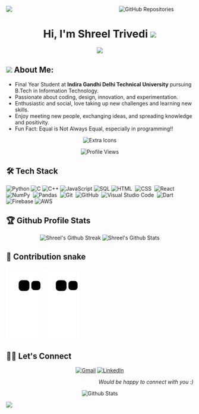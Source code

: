 <!--GitHub Icon and Repository Link  -->
<a href="https://www.youtube.com/watch?v=dQw4w9WgXcQ"><img src="https://user-images.githubusercontent.com/73097560/115834477-dbab4500-a447-11eb-908a-139a6edaec5c.gif"></a>
<a href="https://github.com/shreel143?tab=repositories"><img align='right' src='https://user-images.githubusercontent.com/5713670/87202985-820dcb80-c2b6-11ea-9f56-7ec461c497c3.gif' width='200' alt="GitHub Repositories" /></a>

<!-- INTRODUCTION  -->
<h1 align="center">Hi, I'm Shreel Trivedi <img src="https://media.giphy.com/media/hvRJCLFzcasrR4ia7z/giphy.gif" width="35"></h1>
<p align="center">
    <img src="https://readme-typing-svg.herokuapp.com/?lines=Always%20learning%20new%20things;B.Tech+Student;Front-End+Web+Developer;DS%20|%20AI%20|%20ML%20Enthusiast!&font=Fira%20Code&center=true&width=380&height=50">
</p>

<!-- About Me -->
<h2><img src="https://github.com/TheDudeThatCode/TheDudeThatCode/blob/master/Assets/Developer.gif" width="45" /> About Me:</h2>

- Final Year Student at **Indira Gandhi Delhi Technical University** pursuing B.Tech in Information Technology.
- Passionate about coding, design, innovation, and experimentation.
- Enthusiastic and social, love taking up new challenges and learning new skills.
- Enjoy meeting new people, exchanging ideas, and spreading knowledge and positivity.
- Fun Fact: Equal is Not Always Equal, especially in programming!!

<!-- Extra icons  -->
<p align="center">
    <img width="1000" height="300" src="https://media3.giphy.com/media/L1R1tvI9svkIWwpVYr/giphy.gif?cid=ecf05e47c7uz1kdy1htr9odlf6lgwwh9kqw2tg52yad4p4bb&rid=giphy.gif&ct=g" alt="Extra Icons">
</p>

<!--View Counter-->
<p align="center"> 
    <img src="https://komarev.com/ghpvc/?username=shreel143&label=Profile%20views&color=0e75b6&style=plastic" alt="Profile Views" /> 
</p>

<!-- Tech Stacks -->
<h2>🛠 Tech Stack</h2>

![Python](https://img.shields.io/badge/-Python-000?&logo=Python)
![C](https://img.shields.io/badge/-C-000?&logo=C)
![C++](https://img.shields.io/badge/-C++-000?&logo=c%2b%2b&logoColor=00599C)
![JavaScript](https://img.shields.io/badge/-JavaScript-000?&logo=JavaScript)
![SQL](https://img.shields.io/badge/-SQL-000?&logo=MySQL)
![HTML](https://img.shields.io/badge/-HTML-05122A?style=flat&logo=HTML5)&nbsp;
![CSS](https://img.shields.io/badge/-CSS-05122A?style=flat&logo=CSS3&logoColor=1572B6)&nbsp;
![React](https://img.shields.io/badge/-React-000?&logo=react)
![NumPy](https://img.shields.io/badge/numpy%20-%23013243.svg?&style=flat&logo=numpy&logoColor=white)&nbsp;
![Pandas](https://img.shields.io/badge/pandas%20-%23150458.svg?&style=flat&logo=pandas&logoColor=white)&nbsp;
![Git](https://img.shields.io/badge/-Git-05122A?style=flat&logo=git)&nbsp;
![GitHub](https://img.shields.io/badge/-GitHub-05122A?style=flat&logo=github)&nbsp;
![Visual Studio Code](https://img.shields.io/badge/-Visual%20Studio%20Code-05122A?style=flat&logo=visual-studio-code&logoColor=007ACC)&nbsp;
![Dart](https://img.shields.io/badge/-Dart-000?&logo=dart)
![Firebase](https://img.shields.io/badge/-Firebase-000?&logo=firebase)
![AWS](https://img.shields.io/badge/-AWS-000?&logo=amazon-aws)

<!-- Streak  -->
<h2>🏆 Github Profile Stats</h2>

<p align="center">
    <img alt="Shreel's Github Streak" src="https://github-readme-streak-stats.herokuapp.com/?user=shreel143&theme=algolia" alt="Streak" />   
    <img alt="Shreel's Github Stats" src="https://denvercoder1-github-readme-stats.vercel.app/api/?username=shreel143&show_icons=true&count_private=true&theme=algolia" />
</p>

<!-- Contribution Snake -->
## 🐍 Contribution snake
![Snake animation](https://github.com/shreel143/shreel143/blob/output/github-contribution-grid-snake.svg)
![Snake animation](https://github.com/shreel143/shreel143/blob/output/github-contribution-grid-snake.svg)

<!-- Let's Connect -->
<h2>🙋‍♀️ Let's Connect</h2>
<p align="center">
    <a href="mailto:shreeltrivedi2020@gmail.com"><img src="https://img.icons8.com/doodle/50/gmail-new.png" alt="Gmail" /></a>
   <a href="https://www.linkedin.com/in/shreel-trivedi-932993207/"><img src="https://img.icons8.com/doodle/48/000000/linkedin--v2.png" alt="LinkedIn" /></a>
</p>
<p align="right"><em>Would be happy to connect with you :)</em></p>


<!-- End -->
<p align="center">
    <img src="https://raw.githubusercontent.com/bornmay/bornmay/Update/svg/Bottom.svg" alt="Github Stats" />
</p>

<a href="https://www.youtube.com/watch?v=dQw4w9WgXcQ"><img src="https://user-images.githubusercontent.com/73097560/115834477-dbab4500-a447-11eb-908a-139a6edaec5c.gif"></a>
